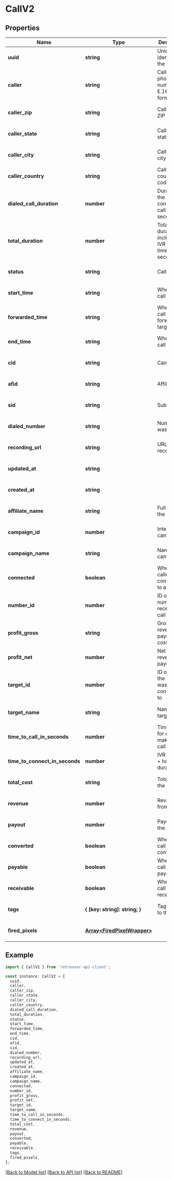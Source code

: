 # CallV2

## Properties

| Name                           | Type                                                       | Description                                           | Notes                             |
| ------------------------------ | ---------------------------------------------------------- | ----------------------------------------------------- | --------------------------------- |
| **uuid**                       | **string**                                                 | Unique identifier for the call                        | [optional] [default to undefined] |
| **caller**                     | **string**                                                 | Caller\&#39;s phone number in E.164 format            | [optional] [default to undefined] |
| **caller_zip**                 | **string**                                                 | Caller\&#39;s ZIP code                                | [optional] [default to undefined] |
| **caller_state**               | **string**                                                 | Caller\&#39;s state                                   | [optional] [default to undefined] |
| **caller_city**                | **string**                                                 | Caller\&#39;s city                                    | [optional] [default to undefined] |
| **caller_country**             | **string**                                                 | Caller\&#39;s country code                            | [optional] [default to undefined] |
| **dialed_call_duration**       | **number**                                                 | Duration of the connected call in seconds             | [optional] [default to undefined] |
| **total_duration**             | **number**                                                 | Total duration including IVR and hold time in seconds | [optional] [default to undefined] |
| **status**                     | **string**                                                 | Call status                                           | [optional] [default to undefined] |
| **start_time**                 | **string**                                                 | When the call started                                 | [optional] [default to undefined] |
| **forwarded_time**             | **string**                                                 | When the call was forwarded to target                 | [optional] [default to undefined] |
| **end_time**                   | **string**                                                 | When the call ended                                   | [optional] [default to undefined] |
| **cid**                        | **string**                                                 | Campaign ID                                           | [optional] [default to undefined] |
| **afid**                       | **string**                                                 | Affiliate ID                                          | [optional] [default to undefined] |
| **sid**                        | **string**                                                 | Sub ID                                                | [optional] [default to undefined] |
| **dialed_number**              | **string**                                                 | Number that was dialed                                | [optional] [default to undefined] |
| **recording_url**              | **string**                                                 | URL to call recording                                 | [optional] [default to undefined] |
| **updated_at**                 | **string**                                                 |                                                       | [optional] [default to undefined] |
| **created_at**                 | **string**                                                 |                                                       | [optional] [default to undefined] |
| **affiliate_name**             | **string**                                                 | Full name of the affiliate                            | [optional] [default to undefined] |
| **campaign_id**                | **number**                                                 | Internal campaign ID                                  | [optional] [default to undefined] |
| **campaign_name**              | **string**                                                 | Name of the campaign                                  | [optional] [default to undefined] |
| **connected**                  | **boolean**                                                | Whether caller was connected to a target              | [optional] [default to undefined] |
| **number_id**                  | **number**                                                 | ID of the number that received the call               | [optional] [default to undefined] |
| **profit_gross**               | **string**                                                 | Gross profit: revenue - payout - cost                 | [optional] [default to undefined] |
| **profit_net**                 | **number**                                                 | Net profit: revenue - payout                          | [optional] [default to undefined] |
| **target_id**                  | **number**                                                 | ID of target the caller was connected to              | [optional] [default to undefined] |
| **target_name**                | **string**                                                 | Name of the target                                    | [optional] [default to undefined] |
| **time_to_call_in_seconds**    | **number**                                                 | Time it took for caller to make the call              | [optional] [default to undefined] |
| **time_to_connect_in_seconds** | **number**                                                 | IVR duration + hold duration                          | [optional] [default to undefined] |
| **total_cost**                 | **string**                                                 | Total cost of the call                                | [optional] [default to undefined] |
| **revenue**                    | **number**                                                 | Revenue from the call                                 | [optional] [default to undefined] |
| **payout**                     | **number**                                                 | Payout for the call                                   | [optional] [default to undefined] |
| **converted**                  | **boolean**                                                | Whether the call converted                            | [optional] [default to undefined] |
| **payable**                    | **boolean**                                                | Whether the call is payable                           | [optional] [default to undefined] |
| **receivable**                 | **boolean**                                                | Whether the call is receivable                        | [optional] [default to undefined] |
| **tags**                       | **{ [key: string]: string; }**                             | Tags applied to the call                              | [optional] [default to undefined] |
| **fired_pixels**               | [**Array&lt;FiredPixelWrapper&gt;**](FiredPixelWrapper.md) |                                                       | [optional] [default to undefined] |

## Example

```typescript
import { CallV2 } from 'retreaver-api-client';

const instance: CallV2 = {
  uuid,
  caller,
  caller_zip,
  caller_state,
  caller_city,
  caller_country,
  dialed_call_duration,
  total_duration,
  status,
  start_time,
  forwarded_time,
  end_time,
  cid,
  afid,
  sid,
  dialed_number,
  recording_url,
  updated_at,
  created_at,
  affiliate_name,
  campaign_id,
  campaign_name,
  connected,
  number_id,
  profit_gross,
  profit_net,
  target_id,
  target_name,
  time_to_call_in_seconds,
  time_to_connect_in_seconds,
  total_cost,
  revenue,
  payout,
  converted,
  payable,
  receivable,
  tags,
  fired_pixels,
};
```

[[Back to Model list]](../README.md#documentation-for-models) [[Back to API list]](../README.md#documentation-for-api-endpoints) [[Back to README]](../README.md)
